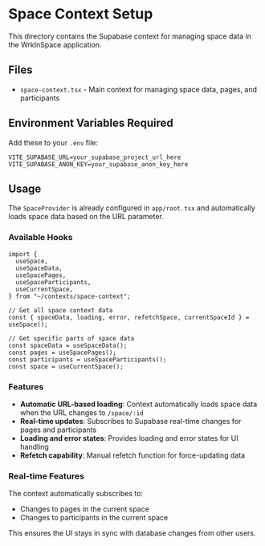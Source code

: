 # Space Context Setup

This directory contains the Supabase context for managing space data in the WrkInSpace application.

## Files

- `space-context.tsx` - Main context for managing space data, pages, and participants

## Environment Variables Required

Add these to your `.env` file:

```
VITE_SUPABASE_URL=your_supabase_project_url_here
VITE_SUPABASE_ANON_KEY=your_supabase_anon_key_here
```

## Usage

The `SpaceProvider` is already configured in `app/root.tsx` and automatically loads space data based on the URL parameter.

### Available Hooks

```tsx
import {
  useSpace,
  useSpaceData,
  useSpacePages,
  useSpaceParticipants,
  useCurrentSpace,
} from "~/contexts/space-context";

// Get all space context data
const { spaceData, loading, error, refetchSpace, currentSpaceId } = useSpace();

// Get specific parts of space data
const spaceData = useSpaceData();
const pages = useSpacePages();
const participants = useSpaceParticipants();
const space = useCurrentSpace();
```

### Features

- **Automatic URL-based loading**: Context automatically loads space data when the URL changes to `/space/:id`
- **Real-time updates**: Subscribes to Supabase real-time changes for pages and participants
- **Loading and error states**: Provides loading and error states for UI handling
- **Refetch capability**: Manual refetch function for force-updating data

### Real-time Features

The context automatically subscribes to:

- Changes to pages in the current space
- Changes to participants in the current space

This ensures the UI stays in sync with database changes from other users.
